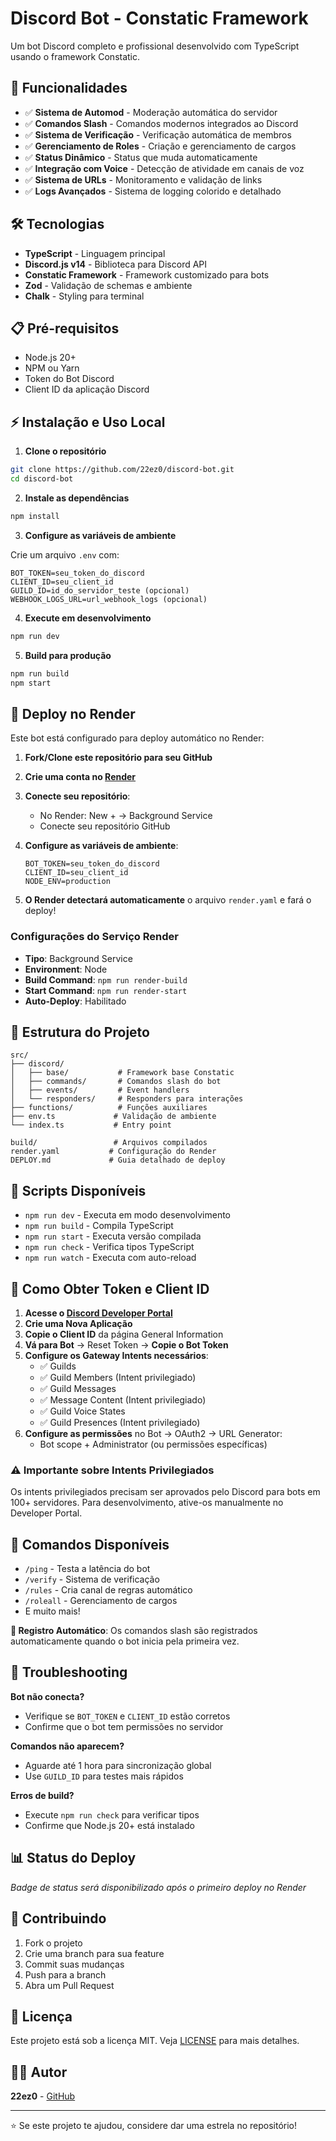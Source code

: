 # Discord Bot - Constatic Framework

Um bot Discord completo e profissional desenvolvido com TypeScript usando o framework Constatic.

## 🚀 Funcionalidades

- ✅ **Sistema de Automod** - Moderação automática do servidor
- ✅ **Comandos Slash** - Comandos modernos integrados ao Discord
- ✅ **Sistema de Verificação** - Verificação automática de membros
- ✅ **Gerenciamento de Roles** - Criação e gerenciamento de cargos
- ✅ **Status Dinâmico** - Status que muda automaticamente
- ✅ **Integração com Voice** - Detecção de atividade em canais de voz
- ✅ **Sistema de URLs** - Monitoramento e validação de links
- ✅ **Logs Avançados** - Sistema de logging colorido e detalhado

## 🛠️ Tecnologias

- **TypeScript** - Linguagem principal
- **Discord.js v14** - Biblioteca para Discord API
- **Constatic Framework** - Framework customizado para bots
- **Zod** - Validação de schemas e ambiente
- **Chalk** - Styling para terminal

## 📋 Pré-requisitos

- Node.js 20+ 
- NPM ou Yarn
- Token do Bot Discord
- Client ID da aplicação Discord

## ⚡ Instalação e Uso Local

1. **Clone o repositório**
```bash
git clone https://github.com/22ez0/discord-bot.git
cd discord-bot
```

2. **Instale as dependências**
```bash
npm install
```

3. **Configure as variáveis de ambiente**

Crie um arquivo `.env` com:
```env
BOT_TOKEN=seu_token_do_discord
CLIENT_ID=seu_client_id
GUILD_ID=id_do_servidor_teste (opcional)
WEBHOOK_LOGS_URL=url_webhook_logs (opcional)
```

4. **Execute em desenvolvimento**
```bash
npm run dev
```

5. **Build para produção**
```bash
npm run build
npm start
```

## 🚀 Deploy no Render

Este bot está configurado para deploy automático no Render:

1. **Fork/Clone este repositório para seu GitHub**

2. **Crie uma conta no [Render](https://render.com)**

3. **Conecte seu repositório**:
   - No Render: New + → Background Service
   - Conecte seu repositório GitHub

4. **Configure as variáveis de ambiente**:
   ```
   BOT_TOKEN=seu_token_do_discord
   CLIENT_ID=seu_client_id
   NODE_ENV=production
   ```

5. **O Render detectará automaticamente** o arquivo `render.yaml` e fará o deploy!

### Configurações do Serviço Render

- **Tipo**: Background Service
- **Environment**: Node
- **Build Command**: `npm run render-build`
- **Start Command**: `npm run render-start`
- **Auto-Deploy**: Habilitado

## 📁 Estrutura do Projeto

```
src/
├── discord/
│   ├── base/           # Framework base Constatic
│   ├── commands/       # Comandos slash do bot
│   ├── events/         # Event handlers
│   └── responders/     # Responders para interações
├── functions/          # Funções auxiliares
├── env.ts             # Validação de ambiente
└── index.ts           # Entry point

build/                 # Arquivos compilados
render.yaml           # Configuração do Render
DEPLOY.md             # Guia detalhado de deploy
```

## 🔧 Scripts Disponíveis

- `npm run dev` - Executa em modo desenvolvimento
- `npm run build` - Compila TypeScript
- `npm run start` - Executa versão compilada
- `npm run check` - Verifica tipos TypeScript
- `npm run watch` - Executa com auto-reload

## 🤖 Como Obter Token e Client ID

1. **Acesse o [Discord Developer Portal](https://discord.com/developers/applications)**
2. **Crie uma Nova Aplicação**
3. **Copie o Client ID** da página General Information
4. **Vá para Bot** → Reset Token → **Copie o Bot Token**
5. **Configure os Gateway Intents necessários**:
   - ✅ Guilds
   - ✅ Guild Members (Intent privilegiado)
   - ✅ Guild Messages
   - ✅ Message Content (Intent privilegiado)
   - ✅ Guild Voice States
   - ✅ Guild Presences (Intent privilegiado)
6. **Configure as permissões** no Bot → OAuth2 → URL Generator:
   - Bot scope + Administrator (ou permissões específicas)

### ⚠️ Importante sobre Intents Privilegiados
Os intents privilegiados precisam ser aprovados pelo Discord para bots em 100+ servidores. Para desenvolvimento, ative-os manualmente no Developer Portal.

## 📝 Comandos Disponíveis

- `/ping` - Testa a latência do bot
- `/verify` - Sistema de verificação
- `/rules` - Cria canal de regras automático
- `/roleall` - Gerenciamento de cargos
- E muito mais!

**📌 Registro Automático**: Os comandos slash são registrados automaticamente quando o bot inicia pela primeira vez.

## 🐛 Troubleshooting

**Bot não conecta?**
- Verifique se `BOT_TOKEN` e `CLIENT_ID` estão corretos
- Confirme que o bot tem permissões no servidor

**Comandos não aparecem?**
- Aguarde até 1 hora para sincronização global
- Use `GUILD_ID` para testes mais rápidos

**Erros de build?**
- Execute `npm run check` para verificar tipos
- Confirme que Node.js 20+ está instalado

## 📊 Status do Deploy

*Badge de status será disponibilizado após o primeiro deploy no Render*

## 🤝 Contribuindo

1. Fork o projeto
2. Crie uma branch para sua feature
3. Commit suas mudanças
4. Push para a branch
5. Abra um Pull Request

## 📄 Licença

Este projeto está sob a licença MIT. Veja [LICENSE](LICENSE) para mais detalhes.

## 👨‍💻 Autor

**22ez0** - [GitHub](https://github.com/22ez0)

---

⭐ Se este projeto te ajudou, considere dar uma estrela no repositório!